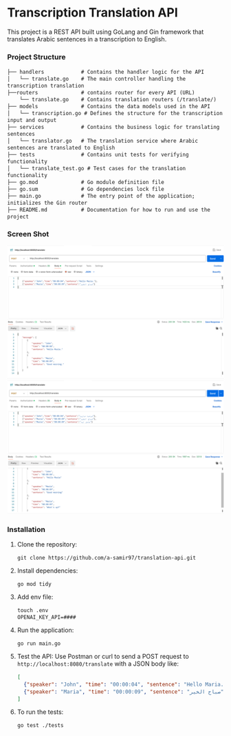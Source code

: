# Transcription Translation API

This project is a REST API built using GoLang and Gin framework that translates Arabic sentences in a transcription to English.

### Project Structure
```
├── handlers            # Contains the handler logic for the API
│   └── translate.go    # The main controller handling the transcription translation
├──routers              # contains router for every API (URL)
    └── translate.go    # Contains translation routers (/translate/) 
├── models              # Contains the data models used in the API
│   └── transcription.go # Defines the structure for the transcription input and output
├── services            # Contains the business logic for translating sentences
│   └── translator.go   # The translation service where Arabic sentences are translated to English
├── tests               # Contains unit tests for verifying functionality
│   └── translate_test.go # Test cases for the translation functionality
├── go.mod              # Go module definition file
├── go.sum              # Go dependencies lock file
├── main.go             # The entry point of the application; initializes the Gin router
├── README.md           # Documentation for how to run and use the project
```

### Screen Shot
![Request 1](/docs/request1.png)
![Request 2](/docs/request2.png)

### Installation

1. Clone the repository:
    ```
    git clone https://github.com/a-samir97/translation-api.git
    ```
   
2. Install dependencies:
    ```
    go mod tidy
    ```
    
3. Add env file:
    ```
    touch .env
    OPENAI_KEY_API=#### 
    ```
    
4. Run the application:
    ```
    go run main.go
    ```

5. Test the API:
    Use Postman or curl to send a POST request to `http://localhost:8080/translate` with a JSON body like:
    ```json
    [
      {"speaker": "John", "time": "00:00:04", "sentence": "Hello Maria."},
      {"speaker": "Maria", "time": "00:00:09", "sentence": "صباح الخير"}
    ]
    ```

6. To run the tests:
    ```
    go test ./tests
    ```
